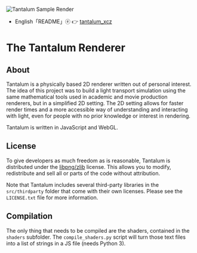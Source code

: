 <!-- ![Tantalum Sample Render](https://raw.githubusercontent.com/tunabrain/tantalum/master/Header.jpg "Tantalum Sample Render") -->
<!-- ![Tantalum Sample Render](https://raw.githubusercontent.com/ChenZhu-Xie/tantalum_xcz/master/img/cover.jpg "『钽渲染』样例") -->
![Tantalum Sample Render](https://gitee.com/ChenZhu-Xie/tantalum_xcz/raw/master/img/cover.jpg "『钽渲染』样例")

* English「README」ⓔ 👉 [tantalum_xcz](https://gitee.com/ChenZhu-Xie/tantalum_xcz)

# The Tantalum Renderer #

## About ##

Tantalum is a physically based 2D renderer written out of personal interest. The idea of this project was to build a light transport simulation using the same mathematical tools used in academic and movie production renderers, but in a simplified 2D setting. The 2D setting allows for faster render times and a more accessible way of understanding and interacting with light, even for people with no prior knowledge or interest in rendering.

Tantalum is written in JavaScript and WebGL.

## License ##

To give developers as much freedom as is reasonable, Tantalum is distributed under the [libpng/zlib](http://opensource.org/licenses/Zlib) license. This allows you to modify, redistribute and sell all or parts of the code without attribution.

Note that Tantalum includes several third-party libraries in the `src/thirdparty` folder that come with their own licenses. Please see the `LICENSE.txt` file for more information.

## Compilation ##

The only thing that needs to be compiled are the shaders, contained in the `shaders` subfolder. The `compile_shaders.py` script will turn those text files into a list of strings in a JS file (needs Python 3).
